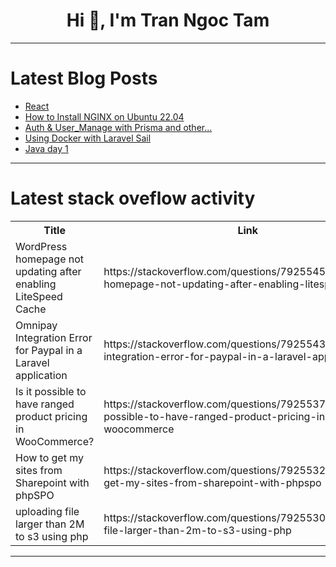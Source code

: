 <h1 align="center">Hi 👋, I'm Tran Ngoc Tam</h1>

---

# Latest Blog Posts 
<!-- BLOG-POST-LIST:START -->
- [React](https://dev.to/hikolakita/react-2iml)
- [How to Install NGINX on Ubuntu 22.04](https://dev.to/nodeshiftcloud/how-to-install-nginx-on-ubuntu-2204-gki)
- [Auth &amp; User_Manage with Prisma and other...](https://dev.to/winzent/auth-usermanage-with-prisma-and-other-53g0)
- [Using Docker with Laravel Sail](https://dev.to/snehalkadwe/using-docker-with-laravel-sail-29hp)
- [Java day 1](https://dev.to/yaswanth_krishna_81faee1e/java-day-1-5l1)
<!-- BLOG-POST-LIST:END -->

---

# Latest stack oveflow activity
<table>
  <tr><th>Title</th><th>Link</th></tr>
  <!-- STACKOVERFLOW:START --><tr><td>WordPress homepage not updating after enabling LiteSpeed Cache</td><td>https://stackoverflow.com/questions/79255456/wordpress-homepage-not-updating-after-enabling-litespeed-cache</td></tr><tr><td>Omnipay Integration Error for Paypal in a Laravel application</td><td>https://stackoverflow.com/questions/79255436/omnipay-integration-error-for-paypal-in-a-laravel-application</td></tr><tr><td>Is it possible to have ranged product pricing in WooCommerce?</td><td>https://stackoverflow.com/questions/79255373/is-it-possible-to-have-ranged-product-pricing-in-woocommerce</td></tr><tr><td>How to get my sites from Sharepoint with phpSPO</td><td>https://stackoverflow.com/questions/79255326/how-to-get-my-sites-from-sharepoint-with-phpspo</td></tr><tr><td>uploading file larger than 2M to s3 using php</td><td>https://stackoverflow.com/questions/79255300/uploading-file-larger-than-2m-to-s3-using-php</td></tr><!-- STACKOVERFLOW:END -->
</table>

---


